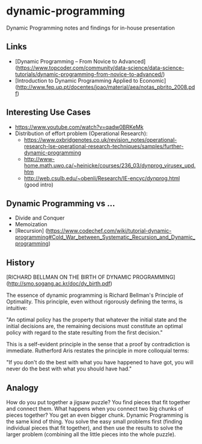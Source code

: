 # dynamic-programming
Dynamic Programming notes and findings for in-house presentation

Links
-----
* [Dynamic Programming – From Novice to Advanced] (https://www.topcoder.com/community/data-science/data-science-tutorials/dynamic-programming-from-novice-to-advanced/)
* [Introduction to Dynamic Programming Applied to Economic] (http://www.fep.up.pt/docentes/joao/material/aea/notas_pbrito_2008.pdf)


Interesting Use Cases
---------------------
* https://www.youtube.com/watch?v=qadw0BRKeMk
* Distribution of effort problem (Operational Research):
  * https://www.oxbridgenotes.co.uk/revision_notes/operational-research-lse-operational-research-techniques/samples/further-dynamic-programming
  * http://www-home.math.uwo.ca/~heinicke/courses/236_03/dynprog_virusex_upd.htm
  * http://web.csulb.edu/~obenli/Research/IE-encyc/dynprog.html (good intro)


Dynamic Programming vs ...
--------------------------
* Divide and Conquer
* Memoization
* [Recursion] (https://www.codechef.com/wiki/tutorial-dynamic-programming#Cold_War_between_Systematic_Recursion_and_Dynamic_programming)


History
-------
[RICHARD BELLMAN ON THE BIRTH OF DYNAMIC PROGRAMMING] (http://smo.sogang.ac.kr/doc/dy_birth.pdf)

The essence of dynamic programming is Richard Bellman's Principle of Optimality. This principle, even without rigorously defining the terms, is intuitive:

"An optimal policy has the property that whatever the initial state and the initial decisions are, the remaining decisions must constitute an optimal policy with regard to the state resulting from the first decision."

This is a self-evident principle in the sense that a proof by contradiction is immediate. Rutherford Aris restates the principle in more colloquial terms:

"If you don't do the best with what you have happened to have got, you will never do the best with what you should have had."


Analogy
-------
How do you put together a jigsaw puzzle?  You find pieces that fit together and connect them.  What happens when you connect two big chunks of pieces together?  You get an even bigger chunk. Dynamic Programming is the same kind of thing.  You solve the easy small problems first (finding individual pieces that fit together), and then use the results to solve the larger problem (combining all the little pieces into the whole puzzle).
